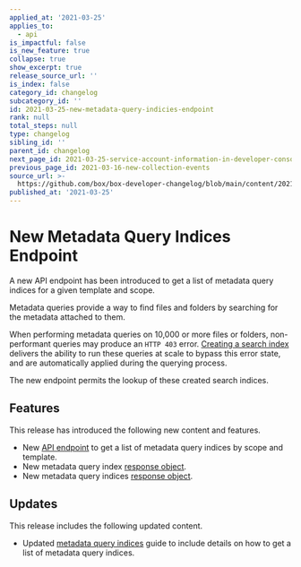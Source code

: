 ```yaml
---
applied_at: '2021-03-25'
applies_to:
  - api
is_impactful: false
is_new_feature: true
collapse: true
show_excerpt: true
release_source_url: ''
is_index: false
category_id: changelog
subcategory_id: ''
id: 2021-03-25-new-metadata-query-indicies-endpoint
rank: null
total_steps: null
type: changelog
sibling_id: ''
parent_id: changelog
next_page_id: 2021-03-25-service-account-information-in-developer-console
previous_page_id: 2021-03-16-new-collection-events
source_url: >-
  https://github.com/box/box-developer-changelog/blob/main/content/2021/03-25-new-metadata-query-indicies-endpoint.md
published_at: '2021-03-25'
---
```

# New Metadata Query Indices Endpoint

A new API endpoint has been introduced to get a list of metadata query indices
for a given template and scope.

<!-- more -->

Metadata queries provide a way to find files and folders by searching for the
metadata attached to them.

When performing metadata queries on 10,000 or more files or folders,
non-performant queries may produce an `HTTP 403` error.
[Creating a search index][mdq-indices-guide-create] delivers the ability to run
these queries at scale to bypass this error state, and are automatically applied
during the querying process.

The new endpoint permits the lookup of these created search indices.

## Features

This release has introduced the following new content and features.

* New [API endpoint][mdq-indices-endpoint] to get a list of metadata query
  indices by scope and template.
* New metadata query index [response object][mdq-index-response].
* New metadata query indices [response object][mdq-indices-response].

## Updates

This release includes the following updated content.

* Updated [metadata query indices][mdq-indices-guide] guide to include details
  on how to get a list of metadata query indices. 

[mdq-indices-guide-create]: g://metadata/queries/indexes/#request-an-index

[mdq-indices-guide]: g://metadata/queries/indexes/#get-list-of-created-indices

[mdq-indices-endpoint]: endpoint://get_metadata_query_indices

[mdq-indices-response]: https://developer.box.com/reference/resources/metadata-query-index/

[mdq-index-response]: https://developer.box.com/reference/resources/metadata-query-indices/
